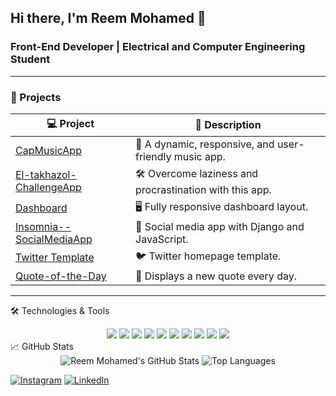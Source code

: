 ## Hi there, I'm Reem Mohamed 👋
### Front-End Developer | Electrical and Computer Engineering Student

---

### 🚀 Projects

| 💻 Project | 🌟 Description |
|------------|---------------|
| [CapMusicApp](https://github.com/reem1002/CapMusicApp) | 🎵 A dynamic, responsive, and user-friendly music app. |
| [El-takhazol-ChallengeApp](https://github.com/reem1002/El-takhazol-ChallengeApp) | 🛠 Overcome laziness and procrastination with this app. |
| [Dashboard](https://github.com/reem1002/Dashboard) | 🖥 Fully responsive dashboard layout. |
| [Insomnia--SocialMediaApp](https://github.com/reem1002/Insomnia--SocialMediaApp) | 📱 Social media app with Django and JavaScript. |
| [Twitter Template](https://github.com/reem1002/Twitter) | 🐦 Twitter homepage template. |
| [Quote-of-the-Day](https://github.com/reem1002/Quote-of-the-Day) | 💬 Displays a new quote every day. |

---
🛠️ Technologies & Tools
<div align="center"> <img src="https://img.shields.io/badge/-HTML5-orange?style=for-the-badge&logo=html5"> <img src="https://img.shields.io/badge/-CSS3-blue?style=for-the-badge&logo=css3"> <img src="https://img.shields.io/badge/-JavaScript-yellow?style=for-the-badge&logo=javascript"> <img src="https://img.shields.io/badge/-React-blue?style=for-the-badge&logo=react"> <img src="https://img.shields.io/badge/-Bootstrap-purple?style=for-the-badge&logo=bootstrap"> <img src="https://img.shields.io/badge/-Git-black?style=for-the-badge&logo=git"> <img src="https://img.shields.io/badge/-GitHub-black?style=for-the-badge&logo=github"> <img src="https://img.shields.io/badge/-VSCode-blue?style=for-the-badge&logo=visual-studio-code"> <img src="https://img.shields.io/badge/-Figma-blue?style=for-the-badge&logo=figma"> <img src="https://img.shields.io/badge/-AdobeXD-purple?style=for-the-badge&logo=adobexd"> </div>
📈 GitHub Stats
<div align="center"> <img src="https://github-readme-stats.vercel.app/api?username=reem1002&show_icons=true&theme=radical&count_private=true" alt="Reem Mohamed's GitHub Stats"> <img src="https://github-readme-stats.vercel.app/api/top-langs/?username=reem1002&layout=compact&theme=radical" alt="Top Languages"> </div>

[![Instagram](https://img.shields.io/badge/Instagram-E4405F?style=for-the-badge&logo=instagram&logoColor=white)](https://www.instagram.com/just.reem44/)
[![LinkedIn](https://img.shields.io/badge/LinkedIn-0A66C2?style=for-the-badge&logo=linkedin&logoColor=white)](https://www.linkedin.com/in/reem-abdel-fattah-146366260/)

